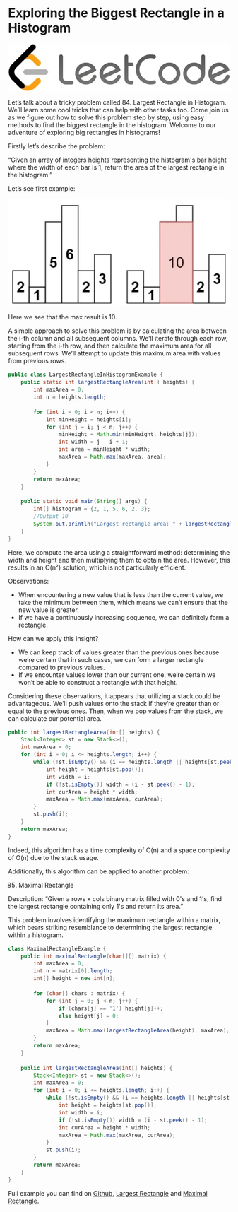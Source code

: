 # Exploring the Biggest Rectangle in a Histogram

![image](source/1_1CnUWMYBKAFC9PRhA7rESA.jpeg)

Let’s talk about a tricky problem called 84. Largest Rectangle in Histogram. We’ll learn some cool tricks that can help with other tasks too. Come join us as we figure out how to solve this problem step by step, using easy methods to find the biggest rectangle in the histogram. Welcome to our adventure of exploring big rectangles in histograms!

Firstly let’s describe the problem:

“Given an array of integers heights representing the histogram's bar height where the width of each bar is 1, return the area of the largest rectangle in the histogram.”

Let’s see first example:

![image](source/1_kYVgedP-n5Q0kLvbnwM4mw.jpeg)

Here we see that the max result is 10.

A simple approach to solve this problem is by calculating the area between the i-th column and all subsequent columns. We’ll iterate through each row, starting from the i-th row, and then calculate the maximum area for all subsequent rows. We’ll attempt to update this maximum area with values from previous rows.

~~~ java
public class LargestRectangleInHistogramExample {
    public static int largestRectangleArea(int[] heights) {
        int maxArea = 0;
        int n = heights.length;

        for (int i = 0; i < n; i++) {
            int minHeight = heights[i];
            for (int j = i; j < n; j++) {
                minHeight = Math.min(minHeight, heights[j]);
                int width = j - i + 1;
                int area = minHeight * width;
                maxArea = Math.max(maxArea, area);
            }
        }
        return maxArea;
    }

    public static void main(String[] args) {
        int[] histogram = {2, 1, 5, 6, 2, 3};
        //Output 10
        System.out.println("Largest rectangle area: " + largestRectangleArea(histogram));
    }
}
~~~

Here, we compute the area using a straightforward method: determining the width and height and then multiplying them to obtain the area. However, this results in an O(n²) solution, which is not particularly efficient.

Observations:

- When encountering a new value that is less than the current value, we take the minimum between them, which means we can’t ensure that the new value is greater.
- If we have a continuously increasing sequence, we can definitely form a rectangle.

How can we apply this insight?

- We can keep track of values greater than the previous ones because we’re certain that in such cases, we can form a larger rectangle compared to previous values.
- If we encounter values lower than our current one, we’re certain we won’t be able to construct a rectangle with that height.

Considering these observations, it appears that utilizing a stack could be advantageous. We’ll push values onto the stack if they’re greater than or equal to the previous ones. Then, when we pop values from the stack, we can calculate our potential area.

```java
public int largestRectangleArea(int[] heights) {
    Stack<Integer> st = new Stack<>();
    int maxArea = 0;
    for (int i = 0; i <= heights.length; i++) {
        while (!st.isEmpty() && (i == heights.length || heights[st.peek()] > heights[i])) {
            int height = heights[st.pop()];
            int width = i;
            if (!st.isEmpty()) width = (i - st.peek() - 1);
            int curArea = height * width;
            maxArea = Math.max(maxArea, curArea);
        }
        st.push(i);
    }
    return maxArea;
}
```

Indeed, this algorithm has a time complexity of O(n) and a space complexity of O(n) due to the stack usage.

Additionally, this algorithm can be applied to another problem:

85. Maximal Rectangle

Description:
“Given a rows x cols binary matrix filled with 0's and 1's, find the largest rectangle containing only 1's and return its area.”

This problem involves identifying the maximum rectangle within a matrix, which bears striking resemblance to determining the largest rectangle within a histogram.


```java
class MaximalRectangleExample {
    public int maximalRectangle(char[][] matrix) {
        int maxArea = 0;
        int n = matrix[0].length;
        int[] height = new int[n];

        for (char[] chars : matrix) {
            for (int j = 0; j < n; j++) {
                if (chars[j] == '1') height[j]++;
                else height[j] = 0;
            }
            maxArea = Math.max(largestRectangleArea(height), maxArea);
        }
        return maxArea;
    }

    public int largestRectangleArea(int[] heights) {
        Stack<Integer> st = new Stack<>();
        int maxArea = 0;
        for (int i = 0; i <= heights.length; i++) {
            while (!st.isEmpty() && (i == heights.length || heights[st.peek()] > heights[i])) {
                int height = heights[st.pop()];
                int width = i;
                if (!st.isEmpty()) width = (i - st.peek() - 1);
                int curArea = height * width;
                maxArea = Math.max(maxArea, curArea);
            }
            st.push(i);
        }
        return maxArea;
    }
}
```

Full example you can find on [Github](https://github.com/alxkm/articles/tree/master/src/main/java/org/alx/article/_13_exploring_the_biggest_rectangle_in_a_histogram), [Largest Rectangle](https://github.com/alxkm/articles/blob/master/src/main/java/org/alx/article/_13_exploring_the_biggest_rectangle_in_a_histogram/LargestRectangleInHistogramSimpleExample.java) and [Maximal Rectangle](https://github.com/alxkm/articles/blob/master/src/main/java/org/alx/article/_13_exploring_the_biggest_rectangle_in_a_histogram/MaximalRectangleExample.java).
